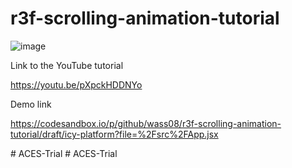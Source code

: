 # r3f-scrolling-animation-tutorial

![image](https://user-images.githubusercontent.com/6551176/216549194-a1cf4bc0-db5b-4773-aebc-7db5ce0d3459.png)


Link to the YouTube tutorial 

https://youtu.be/pXpckHDDNYo


Demo link

https://codesandbox.io/p/github/wass08/r3f-scrolling-animation-tutorial/draft/icy-platform?file=%2Fsrc%2FApp.jsx

#   A C E S - T r i a l  
 #   A C E S - T r i a l  
 